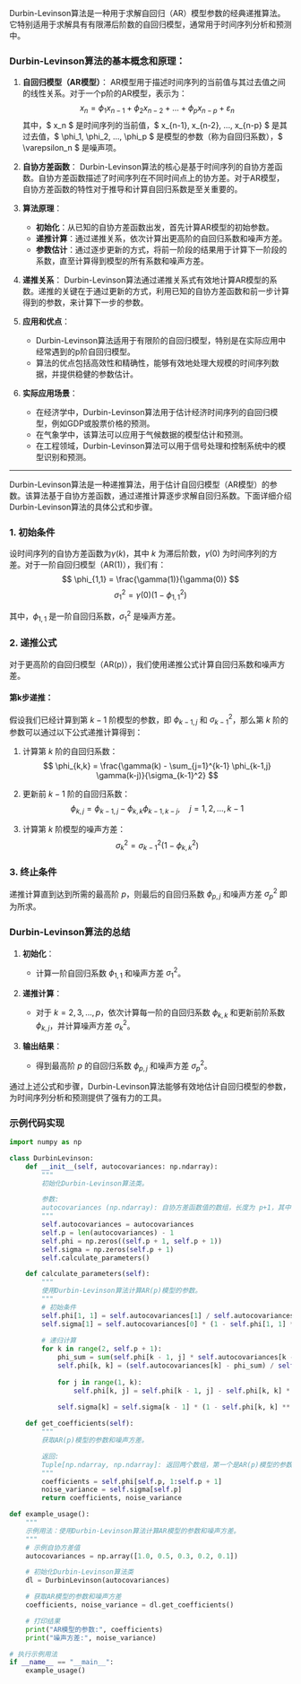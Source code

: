 Durbin-Levinson算法是一种用于求解自回归（AR）模型参数的经典递推算法。它特别适用于求解具有有限滞后阶数的自回归模型，通常用于时间序列分析和预测中。

### Durbin-Levinson算法的基本概念和原理：

1. **自回归模型（AR模型）**：
   AR模型用于描述时间序列的当前值与其过去值之间的线性关系。对于一个p阶的AR模型，表示为：
   $$ x_n = \phi_1 x_{n-1} + \phi_2 x_{n-2} + ... + \phi_p x_{n-p} + \varepsilon_n $$
   其中，$ x_n $ 是时间序列的当前值，$ x_{n-1}, x_{n-2}, ..., x_{n-p} $ 是其过去值，$ \phi_1, \phi_2, ..., \phi_p $ 是模型的参数（称为自回归系数），$ \varepsilon_n $ 是噪声项。

2. **自协方差函数**：
   Durbin-Levinson算法的核心是基于时间序列的自协方差函数。自协方差函数描述了时间序列在不同时间点上的协方差。对于AR模型，自协方差函数的特性对于推导和计算自回归系数是至关重要的。

3. **算法原理**：
   - **初始化**：从已知的自协方差函数出发，首先计算AR模型的初始参数。
   - **递推计算**：通过递推关系，依次计算出更高阶的自回归系数和噪声方差。
   - **参数估计**：通过逐步更新的方式，将前一阶段的结果用于计算下一阶段的系数，直至计算得到模型的所有系数和噪声方差。

4. **递推关系**：
   Durbin-Levinson算法通过递推关系式有效地计算AR模型的系数。递推的关键在于通过更新的方式，利用已知的自协方差函数和前一步计算得到的参数，来计算下一步的参数。

5. **应用和优点**：
   - Durbin-Levinson算法适用于有限阶的自回归模型，特别是在实际应用中经常遇到的p阶自回归模型。
   - 算法的优点包括高效性和精确性，能够有效地处理大规模的时间序列数据，并提供稳健的参数估计。

6. **实际应用场景**：
   - 在经济学中，Durbin-Levinson算法用于估计经济时间序列的自回归模型，例如GDP或股票价格的预测。
   - 在气象学中，该算法可以应用于气候数据的模型估计和预测。
   - 在工程领域，Durbin-Levinson算法可以用于信号处理和控制系统中的模型识别和预测。

---
Durbin-Levinson算法是一种递推算法，用于估计自回归模型（AR模型）的参数。该算法基于自协方差函数，通过递推计算逐步求解自回归系数。下面详细介绍Durbin-Levinson算法的具体公式和步骤。

### 1. 初始条件

设时间序列的自协方差函数为$\gamma(k)$，其中 $k$ 为滞后阶数，$\gamma(0)$ 为时间序列的方差。对于一阶自回归模型（AR(1)），我们有：
$$ \phi_{1,1} = \frac{\gamma(1)}{\gamma(0)} $$
$$ \sigma_1^2 = \gamma(0) (1 - \phi_{1,1}^2) $$

其中，$\phi_{1,1}$ 是一阶自回归系数，$\sigma_1^2$ 是噪声方差。

### 2. 递推公式

对于更高阶的自回归模型（AR(p)），我们使用递推公式计算自回归系数和噪声方差。

#### 第k步递推：

假设我们已经计算到第 $k-1$ 阶模型的参数，即 $\phi_{k-1,j}$ 和 $\sigma_{k-1}^2$，那么第 $k$ 阶的参数可以通过以下公式递推计算得到：

1. 计算第 $k$ 阶的自回归系数：
$$ \phi_{k,k} = \frac{\gamma(k) - \sum_{j=1}^{k-1} \phi_{k-1,j} \gamma(k-j)}{\sigma_{k-1}^2} $$

2. 更新前 $k-1$ 阶的自回归系数：
$$ \phi_{k,j} = \phi_{k-1,j} - \phi_{k,k} \phi_{k-1,k-j}, \quad j = 1, 2, ..., k-1 $$

3. 计算第 $k$ 阶模型的噪声方差：
$$ \sigma_k^2 = \sigma_{k-1}^2 (1 - \phi_{k,k}^2) $$

### 3. 终止条件

递推计算直到达到所需的最高阶 $p$，则最后的自回归系数 $\phi_{p,j}$ 和噪声方差 $\sigma_p^2$ 即为所求。

### Durbin-Levinson算法的总结

1. **初始化**：
   - 计算一阶自回归系数 $\phi_{1,1}$ 和噪声方差 $\sigma_1^2$。

2. **递推计算**：
   - 对于 $k = 2, 3, ..., p$，依次计算每一阶的自回归系数 $\phi_{k,k}$ 和更新前阶系数 $\phi_{k,j}$，并计算噪声方差 $\sigma_k^2$。

3. **输出结果**：
   - 得到最高阶 $p$ 的自回归系数 $\phi_{p,j}$ 和噪声方差 $\sigma_p^2$。

通过上述公式和步骤，Durbin-Levinson算法能够有效地估计自回归模型的参数，为时间序列分析和预测提供了强有力的工具。

### 示例代码实现

```python
import numpy as np

class DurbinLevinson:
    def __init__(self, autocovariances: np.ndarray):
        """
        初始化Durbin-Levinson算法类。

        参数:
        autocovariances (np.ndarray): 自协方差函数值的数组，长度为 p+1，其中 p 为最大滞后阶数。
        """
        self.autocovariances = autocovariances
        self.p = len(autocovariances) - 1
        self.phi = np.zeros((self.p + 1, self.p + 1))
        self.sigma = np.zeros(self.p + 1)
        self.calculate_parameters()

    def calculate_parameters(self):
        """
        使用Durbin-Levinson算法计算AR(p)模型的参数。
        """
        # 初始条件
        self.phi[1, 1] = self.autocovariances[1] / self.autocovariances[0]
        self.sigma[1] = self.autocovariances[0] * (1 - self.phi[1, 1] ** 2)
        
        # 递归计算
        for k in range(2, self.p + 1):
            phi_sum = sum(self.phi[k - 1, j] * self.autocovariances[k - j] for j in range(1, k))
            self.phi[k, k] = (self.autocovariances[k] - phi_sum) / self.sigma[k - 1]
            
            for j in range(1, k):
                self.phi[k, j] = self.phi[k - 1, j] - self.phi[k, k] * self.phi[k - 1, k - j]
            
            self.sigma[k] = self.sigma[k - 1] * (1 - self.phi[k, k] ** 2)

    def get_coefficients(self):
        """
        获取AR(p)模型的参数和噪声方差。

        返回:
        Tuple[np.ndarray, np.ndarray]: 返回两个数组，第一个是AR(p)模型的参数，第二个是噪声方差。
        """
        coefficients = self.phi[self.p, 1:self.p + 1]
        noise_variance = self.sigma[self.p]
        return coefficients, noise_variance

def example_usage():
    """
    示例用法：使用Durbin-Levinson算法计算AR模型的参数和噪声方差。
    """
    # 示例自协方差值
    autocovariances = np.array([1.0, 0.5, 0.3, 0.2, 0.1])

    # 初始化Durbin-Levinson算法类
    dl = DurbinLevinson(autocovariances)

    # 获取AR模型的参数和噪声方差
    coefficients, noise_variance = dl.get_coefficients()

    # 打印结果
    print("AR模型的参数:", coefficients)
    print("噪声方差:", noise_variance)

# 执行示例用法
if __name__ == "__main__":
    example_usage()
```

